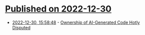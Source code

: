 # [Published on 2022-12-30](index.md)

* [2022-12-30, 15:58:48](https://news.ycombinator.com/item?id=34186192) - [Ownership of AI-Generated Code Hotly Disputed](https://spectrum.ieee.org/ai-code-generation-ownership)
